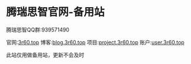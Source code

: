 # 腾瑞思智官网-备用站
腾瑞思智QQ群:939571490

官网:[3r60.top](https://3r60.top)
博客:[blog.3r60.top](https://blog.3r60.top)
项目:[project.3r60.top](https://3r60.top/project)
账户:[user.3r60.top](https://user.3r60.top)

此站仅用做备用站，更新不会及时
